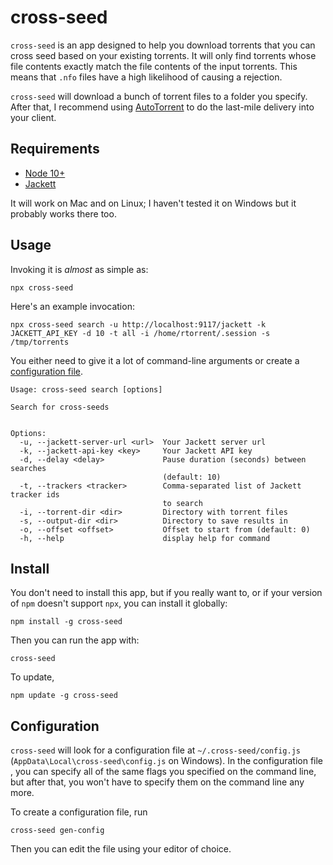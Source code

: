 # cross-seed

`cross-seed` is an app designed to help you download torrents that you can cross
seed based on your existing torrents. It will only find torrents whose file
contents exactly match the file contents of the input torrents. This means that
`.nfo` files have a high likelihood of causing a rejection.

`cross-seed` will download a bunch of torrent files to a folder you specify.
After that, I recommend using
[AutoTorrent](https://github.com/JohnDoee/autotorrent) to do the last-mile
delivery into your client.

## Requirements

-   [Node 10+](https://nodejs.org/en/download)
-   [Jackett](https://github.com/Jackett/Jackett)

It will work on Mac and on Linux; I haven't tested it on Windows but it probably
works there too.

## Usage

Invoking it is _almost_ as simple as:

```shell script
npx cross-seed
```

Here's an example invocation:

```shell script
npx cross-seed search -u http://localhost:9117/jackett -k JACKETT_API_KEY -d 10 -t all -i /home/rtorrent/.session -s /tmp/torrents
```

You either need to give it a lot of command-line arguments or create a
[configuration file](#configuration).

```text
Usage: cross-seed search [options]

Search for cross-seeds


Options:
  -u, --jackett-server-url <url>  Your Jackett server url
  -k, --jackett-api-key <key>     Your Jackett API key
  -d, --delay <delay>             Pause duration (seconds) between searches
                                  (default: 10)
  -t, --trackers <tracker>        Comma-separated list of Jackett tracker ids
                                  to search
  -i, --torrent-dir <dir>         Directory with torrent files
  -s, --output-dir <dir>          Directory to save results in
  -o, --offset <offset>           Offset to start from (default: 0)
  -h, --help                      display help for command

```

## Install

You don't need to install this app, but if you really want to, or if your
version of `npm` doesn't support `npx`, you can install it globally:

```shell script
npm install -g cross-seed
```

Then you can run the app with:

```shell script
cross-seed
```

To update,

```shell script
npm update -g cross-seed
```

## Configuration

`cross-seed` will look for a configuration file at `~/.cross-seed/config.js`
(`AppData\Local\cross-seed\config.js` on Windows). In the configuration file ,
you can specify all of the same flags you specified on the command line, but
after that, you won't have to specify them on the command line any more.

To create a configuration file, run

```shell script
cross-seed gen-config
```

Then you can edit the file using your editor of choice.
